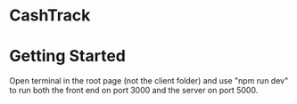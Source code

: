 # CashTrack

# Getting Started

Open terminal in the root page (not the client folder) and use "npm run dev" to run both the front end on port 3000 and the server on port 5000.